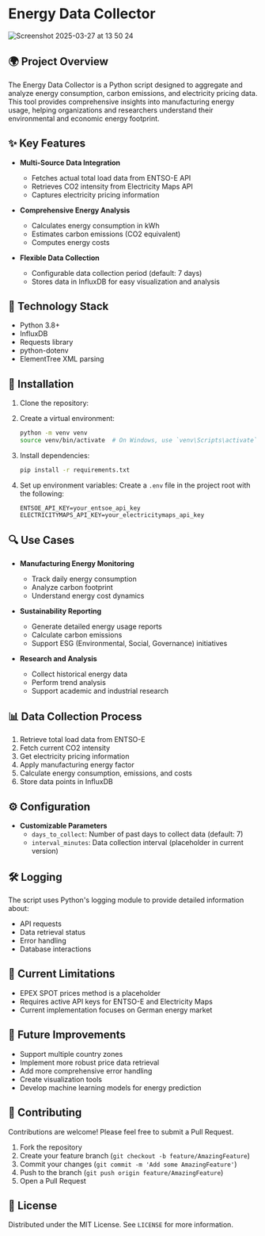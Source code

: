 # Energy Data Collector

![Screenshot 2025-03-27 at 13 50 24](https://github.com/user-attachments/assets/e0ffce32-2bdf-4343-adf8-afa75ccd7bb1)

## 🌍 Project Overview

The Energy Data Collector is a Python script designed to aggregate and analyze energy consumption, carbon emissions, and electricity pricing data. This tool provides comprehensive insights into manufacturing energy usage, helping organizations and researchers understand their environmental and economic energy footprint.

## ✨ Key Features

- **Multi-Source Data Integration**
  - Fetches actual total load data from ENTSO-E API
  - Retrieves CO2 intensity from Electricity Maps API
  - Captures electricity pricing information

- **Comprehensive Energy Analysis**
  - Calculates energy consumption in kWh
  - Estimates carbon emissions (CO2 equivalent)
  - Computes energy costs

- **Flexible Data Collection**
  - Configurable data collection period (default: 7 days)
  - Stores data in InfluxDB for easy visualization and analysis

## 🔧 Technology Stack

- Python 3.8+
- InfluxDB
- Requests library
- python-dotenv
- ElementTree XML parsing

## 🚀 Installation

1. Clone the repository:


2. Create a virtual environment:
   ```bash
   python -m venv venv
   source venv/bin/activate  # On Windows, use `venv\Scripts\activate`
   ```

3. Install dependencies:
   ```bash
   pip install -r requirements.txt
   ```

4. Set up environment variables:
   Create a `.env` file in the project root with the following:
   ```
   ENTSOE_API_KEY=your_entsoe_api_key
   ELECTRICITYMAPS_API_KEY=your_electricitymaps_api_key
   ```

## 🔍 Use Cases

- **Manufacturing Energy Monitoring**
  - Track daily energy consumption
  - Analyze carbon footprint
  - Understand energy cost dynamics

- **Sustainability Reporting**
  - Generate detailed energy usage reports
  - Calculate carbon emissions
  - Support ESG (Environmental, Social, Governance) initiatives

- **Research and Analysis**
  - Collect historical energy data
  - Perform trend analysis
  - Support academic and industrial research

## 📊 Data Collection Process

1. Retrieve total load data from ENTSO-E
2. Fetch current CO2 intensity
3. Get electricity pricing information
4. Apply manufacturing energy factor
5. Calculate energy consumption, emissions, and costs
6. Store data points in InfluxDB

## ⚙️ Configuration

- **Customizable Parameters**
  - `days_to_collect`: Number of past days to collect data (default: 7)
  - `interval_minutes`: Data collection interval (placeholder in current version)

## 🛠 Logging

The script uses Python's logging module to provide detailed information about:
- API requests
- Data retrieval status
- Error handling
- Database interactions

## 🚧 Current Limitations

- EPEX SPOT prices method is a placeholder
- Requires active API keys for ENTSO-E and Electricity Maps
- Current implementation focuses on German energy market

## 🔮 Future Improvements

- Support multiple country zones
- Implement more robust price data retrieval
- Add more comprehensive error handling
- Create visualization tools
- Develop machine learning models for energy prediction

## 🤝 Contributing

Contributions are welcome! Please feel free to submit a Pull Request.

1. Fork the repository
2. Create your feature branch (`git checkout -b feature/AmazingFeature`)
3. Commit your changes (`git commit -m 'Add some AmazingFeature'`)
4. Push to the branch (`git push origin feature/AmazingFeature`)
5. Open a Pull Request

## 📄 License

Distributed under the MIT License. See `LICENSE` for more information.
